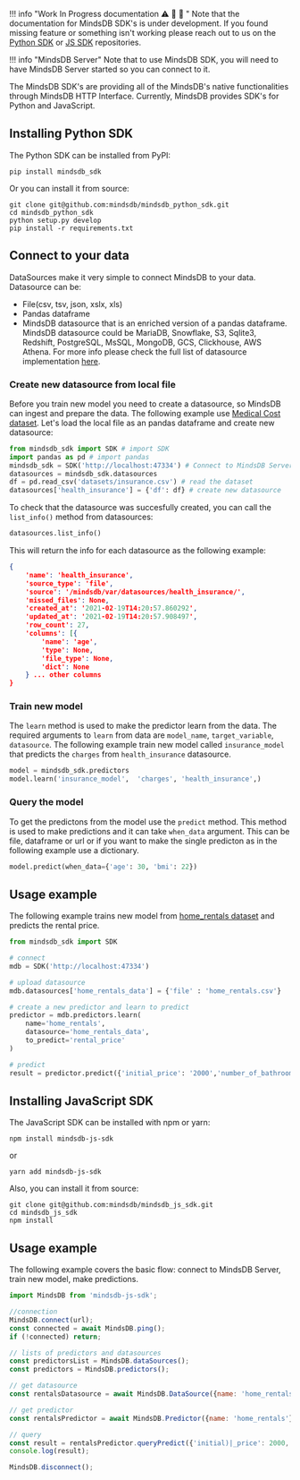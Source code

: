 
!!! info "Work In Progress documentation :warning: :construction: :construction_worker: "
    Note that the documentation for MindsDB SDK's is under development. If you found missing feature or something isn't working please reach out to us on the [Python SDK](https://github.com/mindsdb/mindsdb_python_sdk/issues/new/choose) or [JS SDK](https://github.com/mindsdb/mindsdb_js_sdk/issues/new/choose) repositories.

!!! info "MindsDB Server"
    Note that to use MindsDB SDK, you will need to have MindsDB Server started so you can connect to it.


The MindsDB SDK's are providing all of the MindsDB's native functionalities through MindsDB HTTP Interface. Currently, MindsDB provides SDK's for Python and JavaScript.

## Installing Python SDK

The Python SDK can be installed from PyPI:

```
pip install mindsdb_sdk
```

Or you can install it from source:

```
git clone git@github.com:mindsdb/mindsdb_python_sdk.git
cd mindsdb_python_sdk
python setup.py develop
pip install -r requirements.txt
```

## Connect to your data

DataSources make it very simple to connect MindsDB to your data. Datasource can be:

* File(csv, tsv, json, xslx, xls)
* Pandas dataframe 
* MindsDB datasource that is an enriched version of a pandas dataframe. MindsDB datasource could be MariaDB, Snowflake, S3, Sqlite3, Redshift, PostgreSQL, MsSQL, MongoDB, GCS, Clickhouse, AWS Athena. For more info please check the full list of datasource implementation [here](https://github.com/mindsdb/datasources/tree/stable/mindsdb_datasources/datasources).

### Create new datasource from local file

Before you train new model you need to create a datasource, so MindsDB can ingest and prepare the data. The following example use [Medical Cost dataset](https://www.kaggle.com/mirichoi0218/insurance). Let's load the local file as an pandas dataframe and create new datasource:

```python
from mindsdb_sdk import SDK # import SDK
import pandas as pd # import pandas
mindsdb_sdk = SDK('http://localhost:47334') # Connect to MindsDB Server URL
datasources = mindsdb_sdk.datasources 
df = pd.read_csv('datasets/insurance.csv') # read the dataset
datasources['health_insurance'] = {'df': df} # create new datasource
```

To check that the datasource was succesfully created, you can call the `list_info()` method from datasources:

```python
datasources.list_info()
```

This will return the info for each datasource as the following example:

```json
{
    'name': 'health_insurance',
    'source_type': 'file',
    'source': '/mindsdb/var/datasources/health_insurance/',
    'missed_files': None,
    'created_at': '2021-02-19T14:20:57.860292',
    'updated_at': '2021-02-19T14:20:57.908497',
    'row_count': 27,
    'columns': [{
        'name': 'age',
        'type': None,
        'file_type': None,
        'dict': None
    } ... other columns
}
```

### Train new model

The `learn` method is used to make the predictor learn from the data. The required arguments to `learn` from data are `model_name`, `target_variable`, `datasource`.
The following example train new model called `insurance_model` that predicts the `charges` from `health_insurance` datasource.

```python
model = mindsdb_sdk.predictors
model.learn('insurance_model',  'charges', 'health_insurance',)
```


### Query the model

To get the predictons from the model use the `predict` method. This method is used to make predictions and it can take `when_data` argument. This can be file, dataframe or url or if you want to make the single predicton as in the following example use a dictionary.


```python
model.predict(when_data={'age': 30, 'bmi': 22})
```

## Usage example

The following example trains new model from [home_rentals dataset](https://github.com/mindsdb/benchmarks/blob/main/datasets/home_rentals/data.csv) and predicts the rental price.

```python
from mindsdb_sdk import SDK

# connect
mdb = SDK('http://localhost:47334')

# upload datasource
mdb.datasources['home_rentals_data'] = {'file' : 'home_rentals.csv'}

# create a new predictor and learn to predict
predictor = mdb.predictors.learn(
    name='home_rentals',
    datasource='home_rentals_data',
    to_predict='rental_price'
)

# predict
result = predictor.predict({'initial_price': '2000','number_of_bathrooms': '1', 'sqft': '700'})
```


## Installing JavaScript SDK

The JavaScript SDK can be installed with npm or yarn:

```
npm install mindsdb-js-sdk
```
or

```
yarn add mindsdb-js-sdk
```

Also, you can install it from source:

```
git clone git@github.com:mindsdb/mindsdb_js_sdk.git
cd mindsdb_js_sdk
npm install
```

## Usage example

The following example covers the basic flow: connect to MindsDB Server, train new model, make predictions.

```javascript
import MindsDB from 'mindsdb-js-sdk';

//connection
MindsDB.connect(url);
const connected = await MindsDB.ping();
if (!connected) return;

// lists of predictors and datasources
const predictorsList = MindsDB.dataSources();
const predictors = MindsDB.predictors();

// get datasource
const rentalsDatasource = await MindsDB.DataSource({name: 'home_rentals'}).load();

// get predictor
const rentalsPredictor = await MindsDB.Predictor({name: 'home_rentals'}).load();

// query
const result = rentalsPredictor.queryPredict({'initial)|_price': 2000, 'sqft': 500});
console.log(result);

MindsDB.disconnect();
```
